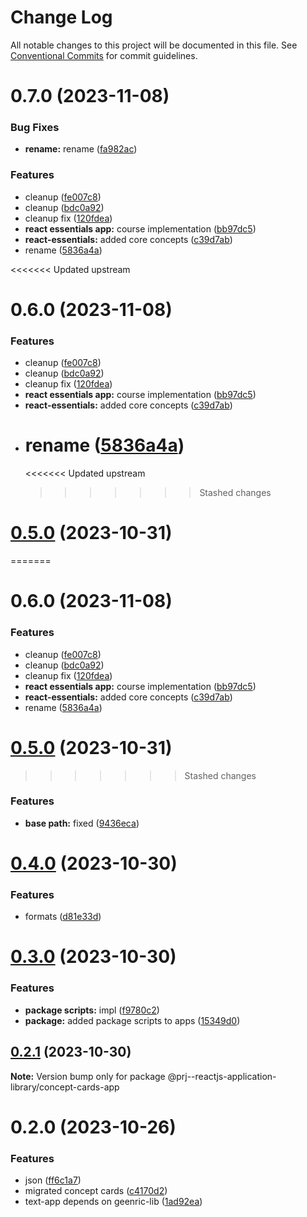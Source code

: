# Change Log

All notable changes to this project will be documented in this file.
See [Conventional Commits](https://conventionalcommits.org) for commit guidelines.

# 0.7.0 (2023-11-08)

### Bug Fixes

-   **rename:** rename ([fa982ac](https://github.com/paulAlexSerban/prj--reactjs-application-library/commit/fa982ac05c386e2f9563611d754b73bc08b54894))

### Features

-   cleanup ([fe007c8](https://github.com/paulAlexSerban/prj--reactjs-application-library/commit/fe007c8c6119a0a7f875b185dfd586117dc24fbe))
-   cleanup ([bdc0a92](https://github.com/paulAlexSerban/prj--reactjs-application-library/commit/bdc0a92044bd5b3691ec5f56c9ea2f86e3a7802e))
-   cleanup fix ([120fdea](https://github.com/paulAlexSerban/prj--reactjs-application-library/commit/120fdeab392739c535161d5a84eea9c3fe337961))
-   **react essentials app:** course implementation ([bb97dc5](https://github.com/paulAlexSerban/prj--reactjs-application-library/commit/bb97dc5c0793c9e19bc5b01da1733f97d91988b4))
-   **react-essentials:** added core concepts ([c39d7ab](https://github.com/paulAlexSerban/prj--reactjs-application-library/commit/c39d7ab1412af79df1e6602da05f4b08cd1e3e54))
-   rename ([5836a4a](https://github.com/paulAlexSerban/prj--reactjs-application-library/commit/5836a4a438310a321ee9024971f3d58e9d2bb23c))

<<<<<<< Updated upstream

# 0.6.0 (2023-11-08)

### Features

-   cleanup ([fe007c8](https://github.com/paulAlexSerban/prj--reactjs-component-lib/commit/fe007c8c6119a0a7f875b185dfd586117dc24fbe))
-   cleanup ([bdc0a92](https://github.com/paulAlexSerban/prj--reactjs-component-lib/commit/bdc0a92044bd5b3691ec5f56c9ea2f86e3a7802e))
-   cleanup fix ([120fdea](https://github.com/paulAlexSerban/prj--reactjs-component-lib/commit/120fdeab392739c535161d5a84eea9c3fe337961))
-   **react essentials app:** course implementation ([bb97dc5](https://github.com/paulAlexSerban/prj--reactjs-component-lib/commit/bb97dc5c0793c9e19bc5b01da1733f97d91988b4))
-   **react-essentials:** added core concepts ([c39d7ab](https://github.com/paulAlexSerban/prj--reactjs-component-lib/commit/c39d7ab1412af79df1e6602da05f4b08cd1e3e54))
-   # rename ([5836a4a](https://github.com/paulAlexSerban/prj--reactjs-component-lib/commit/5836a4a438310a321ee9024971f3d58e9d2bb23c))
    <<<<<<< Updated upstream
    > > > > > > > Stashed changes

# [0.5.0](https://github.com/paulAlexSerban/prj--reactjs-component-lib/compare/@prj--reactjs-component-lib/concept-cards-app@0.4.0...@prj--reactjs-component-lib/concept-cards-app@0.5.0) (2023-10-31)

=======

# 0.6.0 (2023-11-08)

### Features

-   cleanup ([fe007c8](https://github.com/paulAlexSerban/prj--reactjs-application-library/commit/fe007c8c6119a0a7f875b185dfd586117dc24fbe))
-   cleanup ([bdc0a92](https://github.com/paulAlexSerban/prj--reactjs-application-library/commit/bdc0a92044bd5b3691ec5f56c9ea2f86e3a7802e))
-   cleanup fix ([120fdea](https://github.com/paulAlexSerban/prj--reactjs-application-library/commit/120fdeab392739c535161d5a84eea9c3fe337961))
-   **react essentials app:** course implementation ([bb97dc5](https://github.com/paulAlexSerban/prj--reactjs-application-library/commit/bb97dc5c0793c9e19bc5b01da1733f97d91988b4))
-   **react-essentials:** added core concepts ([c39d7ab](https://github.com/paulAlexSerban/prj--reactjs-application-library/commit/c39d7ab1412af79df1e6602da05f4b08cd1e3e54))
-   rename ([5836a4a](https://github.com/paulAlexSerban/prj--reactjs-application-library/commit/5836a4a438310a321ee9024971f3d58e9d2bb23c))

# [0.5.0](https://github.com/paulAlexSerban/prj--reactjs-application-library/compare/@prj--reactjs-application-library/concept-cards-app@0.4.0...@prj--reactjs-application-library/concept-cards-app@0.5.0) (2023-10-31)

> > > > > > > Stashed changes

### Features

-   **base path:** fixed ([9436eca](https://github.com/paulAlexSerban/prj--reactjs-application-library/commit/9436ecafd5addb266153737a53f95922733b9a63))

# [0.4.0](https://github.com/paulAlexSerban/prj--reactjs-application-library/compare/@prj--reactjs-application-library/concept-cards-app@0.3.0...@prj--reactjs-application-library/concept-cards-app@0.4.0) (2023-10-30)

### Features

-   formats ([d81e33d](https://github.com/paulAlexSerban/prj--reactjs-application-library/commit/d81e33db14d484d87c5c29b249d9d2cbd3a13560))

# [0.3.0](https://github.com/paulAlexSerban/prj--reactjs-application-library/compare/@prj--reactjs-application-library/concept-cards-app@0.2.1...@prj--reactjs-application-library/concept-cards-app@0.3.0) (2023-10-30)

### Features

-   **package scripts:** impl ([f9780c2](https://github.com/paulAlexSerban/prj--reactjs-application-library/commit/f9780c2896d185c8adf83f5af0782939e799b430))
-   **package:** added package scripts to apps ([15349d0](https://github.com/paulAlexSerban/prj--reactjs-application-library/commit/15349d0e3d3eac4222a99a42b28d4d67b764557f))

## [0.2.1](https://github.com/paulAlexSerban/prj--reactjs-application-library/compare/@prj--reactjs-application-library/concept-cards-app@0.2.0...@prj--reactjs-application-library/concept-cards-app@0.2.1) (2023-10-30)

**Note:** Version bump only for package @prj--reactjs-application-library/concept-cards-app

# 0.2.0 (2023-10-26)

### Features

-   json ([ff6c1a7](https://github.com/paulAlexSerban/prj--reactjs-application-library/commit/ff6c1a7c419f4e66511235803ec26a9db5a85314))
-   migrated concept cards ([c4170d2](https://github.com/paulAlexSerban/prj--reactjs-application-library/commit/c4170d2130e71d04e587acd0f9a4f1becef4d0b3))
-   text-app depends on geenric-lib ([1ad92ea](https://github.com/paulAlexSerban/prj--reactjs-application-library/commit/1ad92eaae9a45363ffd4876bf89218c87f798de0))
